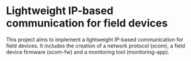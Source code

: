 # Lightweight IP-based communication for field devices

This project aims to implement a lightweight IP-based communication for field devices. It includes the creation of a network protocol (xcom), a field device firmware (xcom-fw) and a monitoring tool (monitoring-app). 